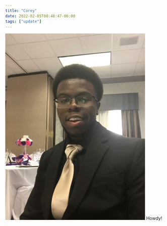 ```yaml
---
title: "Corey"
date: 2022-02-05T00:48:47-06:00
tags: ["update"]
---
```




![Example image](/static/images/you.jpg) 
Howdy!


